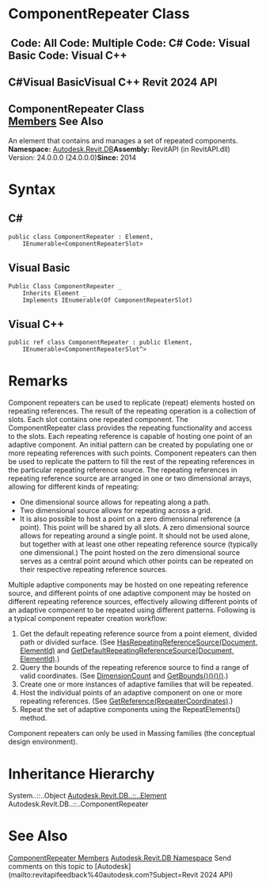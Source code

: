 # ComponentRepeater Class

﻿
 Code: All Code: Multiple Code: C# Code: Visual Basic Code: Visual C++   
---  
C#Visual BasicVisual C++
Revit 2024 API  
---  
ComponentRepeater Class  
[Members](65edb4cb-9043-8095-6562-b423669f4fb3.md "ComponentRepeater Members") See Also  
---  
An element that contains and manages a set of repeated components. 
**Namespace:** [Autodesk.Revit.DB](87546ba7-461b-c646-cbb1-2cb8f5bff8b2.md "Autodesk.Revit.DB Namespace")**Assembly:** RevitAPI (in RevitAPI.dll) Version: 24.0.0.0 (24.0.0.0)**Since:** 2014 
# Syntax
C#  
---  
```text
public class ComponentRepeater : Element, 
	IEnumerable<ComponentRepeaterSlot>
```
  
Visual Basic  
---  
```text
Public Class ComponentRepeater _
	Inherits Element _
	Implements IEnumerable(Of ComponentRepeaterSlot)
```
  
Visual C++  
---  
```text
public ref class ComponentRepeater : public Element, 
	IEnumerable<ComponentRepeaterSlot^>
```
  
# Remarks
Component repeaters can be used to replicate (repeat) elements hosted on repeating references. The result of the repeating operation is a collection of slots. Each slot contains one repeated component. The ComponentRepeater class provides the repeating functionality and access to the slots. 
Each repeating reference is capable of hosting one point of an adaptive component. An initial pattern can be created by populating one or more repeating references with such points. Component repeaters can then be used to replicate the pattern to fill the rest of the repeating references in the particular repeating reference source. 
The repeating references in repeating reference source are arranged in one or two dimensional arrays, allowing for different kinds of repeating: 
  * One dimensional source allows for repeating along a path. 
  * Two dimensional source allows for repeating across a grid. 
  * It is also possible to host a point on a zero dimensional reference (a point). This point will be shared by all slots. A zero dimensional source allows for repeating around a single point. It should not be used alone, but together with at least one other repeating reference source (typically one dimensional.) The point hosted on the zero dimensional source serves as a central point around which other points can be repeated on their respective repeating reference sources. 

Multiple adaptive components may be hosted on one repeating reference source, and different points of one adaptive component may be hosted on different repeating reference sources, effectively allowing different points of an adaptive component to be repeated using different patterns. 
Following is a typical component repeater creation workflow: 
  1. Get the default repeating reference source from a point element, divided path or divided surface. (See [HasRepeatingReferenceSource(Document, ElementId)](e5abe003-f93b-b841-86cf-6129dab783ef.md "HasRepeatingReferenceSource Method") and [GetDefaultRepeatingReferenceSource(Document, ElementId)](2f9772ee-a2ba-8b07-d480-5cef37a23edf.md "GetDefaultRepeatingReferenceSource Method").) 
  2. Query the bounds of the repeating reference source to find a range of valid coordinates. (See [DimensionCount](3a27bf10-faac-de5e-7473-2a83be9e3d57.md "DimensionCount Property") and [GetBounds()()()()](967a1bea-609d-0da3-c5ff-b37efbf45686.md "GetBounds Method").) 
  3. Create one or more instances of adaptive families that will be repeated. 
  4. Host the individual points of an adaptive component on one or more repeating references. (See [GetReference(RepeaterCoordinates)](e8d034c9-e440-4aab-7c6d-1ad80a509704.md "GetReference Method").) 
  5. Repeat the set of adaptive components using the RepeatElements() method. 

Component repeaters can only be used in Massing families (the conceptual design environment). 
# Inheritance Hierarchy
System..::..Object [Autodesk.Revit.DB..::..Element](eb16114f-69ea-f4de-0d0d-f7388b105a16.md "Element Class") Autodesk.Revit.DB..::..ComponentRepeater
# See Also
[ComponentRepeater Members](65edb4cb-9043-8095-6562-b423669f4fb3.md "ComponentRepeater Members")
[Autodesk.Revit.DB Namespace](87546ba7-461b-c646-cbb1-2cb8f5bff8b2.md "Autodesk.Revit.DB Namespace")
Send comments on this topic to [Autodesk](mailto:revitapifeedback%40autodesk.com?Subject=Revit 2024 API)